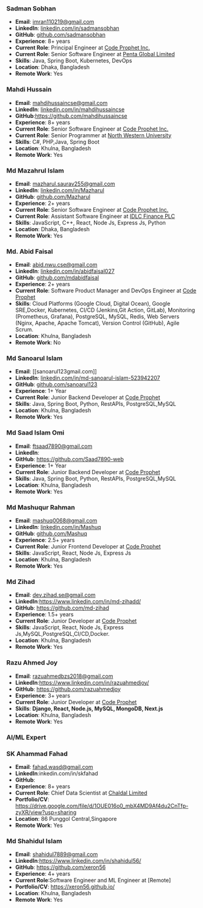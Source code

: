 ### Sadman Sobhan

- **Email**: imran110219@gmail.com
- **LinkedIn**: [linkedin.com/in/sadmansobhan](https://www.linkedin.com/in/sadmansobhan/)
- **GitHub**: [github.com/sadmansobhan](https://github.com/imran110219)
- **Experience**: 8+ years
- **Current Role**: Principal Engineer at [Code Prophet Inc.](https://www.codeprophet.tech/)
- **Current Role**: Senior Software Engineer at [Penta Global Limited](https://www.pentabd.com/)
- **Skills**: Java, Spring Boot, Kubernetes, DevOps
- **Location**: Dhaka, Bangladesh
- **Remote Work**: Yes

### Mahdi Hussain

- **Email**: mahdihussaincse@gmail.com
- **LinkedIn**: [linkedin.com/in/mahdihussaincse](https://www.linkedin.com/in/mahdihussaincse/)
- **GitHub**:https://github.com/mahdihussaincse
- **Experience**: 8+ years
- **Current Role**: Senior Software Engineer at [Code Prophet Inc.](https://www.codeprophet.tech/)
- **Current Role**: Senior Programmer at [North Western University](https://nwu.ac.bd/)
- **Skills**: C#, PHP,Java, Spring Boot
- **Location**: Khulna, Bangladesh
- **Remote Work**: Yes

### Md Mazahrul Islam

- **Email**: mazharul.saurav255@gmail.com
- **LinkedIn**: [linkedin.com/in/Mazharul](https://www.linkedin.com/in/md-mazharul-islam-53a717262/)
- **GitHub**: [github.com/Mazharul](https://github.com/Mazharul180203)
- **Experience**: 2+ years
- **Current Role**: Senior Software Engineer at [Code Prophet Inc.](https://www.codeprophet.tech/)
- **Current Role**: Assistant Software Engineer at [IDLC Finance PLC](https://idlc.com/)
- **Skills**: JavaScript, C++, React, Node Js, Express Js, Python
- **Location**: Dhaka, Bangladesh
- **Remote Work**: Yes

### Md. Abid Faisal

- **Email**: abid.nwu.cse@gmail.com
- **LinkedIn**: [linkedin.com/in/abidfaisal027](https://www.linkedin.com/in/abidfaisal027/)
- **GitHub**: [github.com/mdabidfaisal](https://github.com/mdabidfaisal)
- **Experience**: 2+ years
- **Current Role**: Software Product Manager and DevOps Engineer at [Code Prophet](https://codeprophet.tech/)
- **Skills**: Cloud Platforms (Google Cloud, Digital Ocean), Google SRE,Docker, Kubernetes, CI/CD (Jenkins,Git Action, GitLab), Monitoring (Prometheus, Grafana), PostgreSQL, MySQL, Redis, Web Servers (Nginx, Apache, Apache Tomcat), Version Control (GitHub), Agile Scrum.
- **Location**: Khulna, Bangladesh
- **Remote Work**: No

### Md Sanoarul Islam

- **Email**: [[sanoarul123gmail.com]]
- **LinkedIn**: [linkedin.com/in/md-sanoarul-islam-523942207](https://www.linkedin.com/in/md-sanoarul-islam-523942207/)
- **GitHub**: [github.com/sanoarul123](https://github.com/sanoarul123)
- **Experience**: 1+ Year
- **Current Role**: Junior Backend Developer at [Code Prophet](https://www.codeprophet.tech/)
- **Skills**: Java, Spring Boot, Python, RestAPIs, PostgreSQL,MySQL
- **Location**: Khulna, Bangladesh
- **Remote Work**: Yes

### Md Saad Islam Omi

- **Email**: ftsaad7890@gmail.com
- **LinkedIn**: 
- **GitHub**: https://github.com/Saad7890-web
- **Experience**: 1+ Year
- **Current Role**: Junior Backend Developer at [Code Prophet](https://www.codeprophet.tech/)
- **Skills**: Java, Spring Boot, Python, RestAPIs, PostgreSQL,MySQL
- **Location**: Khulna, Bangladesh
- **Remote Work**: Yes

### Md Mashuqur Rahman

- **Email**: mashuq0068@gmail.com
- **LinkedIn**: [linkedin.com/in/Mashuq](https://www.linkedin.com/in/md-mashuqur-rahman-3aaab8260/)
- **GitHub**: [github.com/Mashuq](https://github.com/mashuq0068)
- **Experience**: 2.5+ years
- **Current Role**: Junior Frontend Developer at [Code Prophet](https://codeprophet.tech/)
- **Skills**: JavaScript, React, Node Js, Express Js
- **Location**: Khulna, Bangladesh
- **Remote Work**: Yes

### Md Zihad

- **Email**: dev.zihad.se@gmail.com
- **LinkedIn**:https://www.linkedin.com/in/md-zihadd/
- **GitHub**: https://github.com/md-zihad
- **Experience**: 1.5+ years
- **Current Role**: Junior Developer at [Code Prophet](https://codeprophet.tech/)
- **Skills**: JavaScript, React, Node Js, Express Js,MySQL,PostgreSQL,CI/CD,Docker.
- **Location**: Khulna, Bangladesh
- **Remote Work**: Yes

### Razu Ahmed Joy

- **Email**: razuahmedbzs2018@gmail.com
- **LinkedIn**:https://www.linkedin.com/in/razuahmedjoy/
- **GitHub**: https://github.com/razuahmedjoy
- **Experience**: 3+ years
- **Current Role**: Junior Developer at [Code Prophet](https://codeprophet.tech/)
- **Skills**: **Django, React, Node.js, MySQL, MongoDB, Next.js**
- **Location**: Khulna, Bangladesh
- **Remote Work**: Yes

### **AI/ML Expert**

### SK Ahammad Fahad

- **Email**: fahad.wasd@gmail.com
- **LinkedIn**:inkedin.com/in/skfahad
- **GitHub**: 
- **Experience**: 8+ years
- **Current Role**: Chief Data Scientist at [Chaldal Limited](https://chaldal.com/)
- **Portfolio/CV**: https://drive.google.com/file/d/1OUE016o0_mbX4MD9Af4du2CnTfp-zyXR/view?usp=sharing
- **Location**: 86 Punggol Central,Singapore
- **Remote Work**: Yes

###  Md Shahidul Islam

- **Email**: shahidul7889@gmail.com
- **LinkedIn**:https://www.linkedin.com/in/shahidul56/
- **GitHub**: https://github.com/xeron56
- **Experience**: 4+ years
- **Current Role**:Software Engineer and ML Engineer at [Remote]
- **Portfolio/CV**: https://xeron56.github.io/
- **Location**: Khulna, Bangladesh
- **Remote Work**: Yes